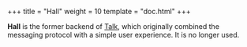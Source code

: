 +++
title = "Hall"
weight = 10
template = "doc.html"
+++

**Hall** is the former backend of [Talk](../talk), which originally combined the messaging protocol with a simple user experience. It is no longer used.

